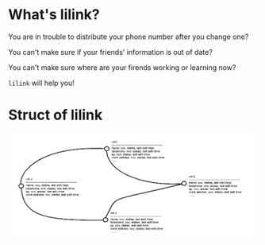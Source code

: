 # What's lilink?

You are in trouble to distribute your phone number after you change one?

You can't make sure if your friends' information is out of date?

You can't make sure where are your firends working or learning now?

`lilink` will help you!


# Struct of lilink

<img src="./image/show.png" width="800ps">